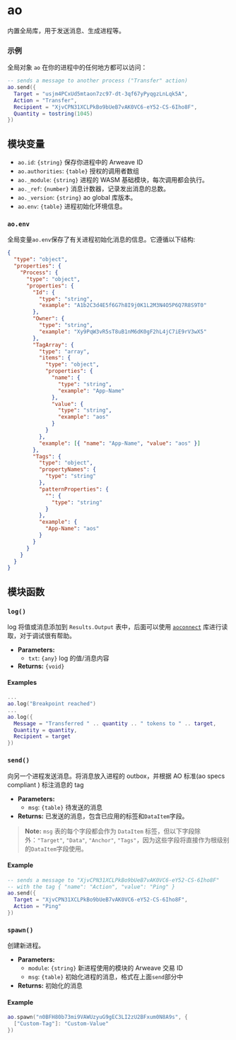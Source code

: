 # ao

内置全局库，用于发送消息、生成进程等。

### 示例

全局对象 `ao` 在你的进程中的任何地方都可以访问：

```lua
-- sends a message to another process ("Transfer" action)
ao.send({
  Target = "usjm4PCxUd5mtaon7zc97-dt-3qf67yPyqgzLnLqk5A",
  Action = "Transfer",
  Recipient = "XjvCPN31XCLPkBo9bUeB7vAK0VC6-eY52-CS-6Iho8F",
  Quantity = tostring(1045)
})
```

## 模块变量

- `ao.id`: `{string}` 保存你进程中的 Arweave ID
- `ao.authorities`: `{table}` 授权的调用者数组
- `ao._module`: `{string}` 进程的 WASM 基础模块，每次调用都会执行。
- `ao._ref`: `{number}` 消息计数器，记录发出消息的总数。
- `ao._version`: `{string}` ao global 库版本。
- `ao.env`: `{table}` 进程初始化环境信息。

### `ao.env`

全局变量`ao.env`保存了有关进程初始化消息的信息。它遵循以下结构:

```json
{
  "type": "object",
  "properties": {
    "Process": {
      "type": "object",
      "properties": {
        "Id": {
          "type": "string",
          "example": "A1b2C3d4E5f6G7h8I9j0K1L2M3N4O5P6Q7R8S9T0"
        },
        "Owner": {
          "type": "string",
          "example": "Xy9PqW3vR5sT8uB1nM6dK0gF2hL4jC7iE9rV3wX5"
        },
        "TagArray": {
          "type": "array",
          "items": {
            "type": "object",
            "properties": {
              "name": {
                "type": "string",
                "example": "App-Name"
              },
              "value": {
                "type": "string",
                "example": "aos"
              }
            }
          },
          "example": [{ "name": "App-Name", "value": "aos" }]
        },
        "Tags": {
          "type": "object",
          "propertyNames": {
            "type": "string"
          },
          "patternProperties": {
            "": {
              "type": "string"
            }
          },
          "example": {
            "App-Name": "aos"
          }
        }
      }
    }
  }
}
```

## 模块函数

### `log()`

log 将值或消息添加到 `Results.Output` 表中，后面可以使用 [`aoconnect`](/guides/aoconnect/aoconnect.html) 库进行读取，对于调试很有帮助。

- **Parameters:**
  - `txt`: `{any}` log 的值/消息内容
- **Returns:** `{void}`

#### Examples

```lua
...
ao.log("Breakpoint reached")
...
ao.log({
  Message = "Transferred " .. quantity .. " tokens to " .. target,
  Quantity = quantity,
  Recipient = target
})
```

### `send()`

向另一个进程发送消息。将消息放入进程的 outbox，并根据 AO 标准(ao specs compliant ) 标注消息的 tag

- **Parameters:**
  - `msg`: `{table}` 待发送的消息
- **Returns:** 已发送的消息，包含已应用的标签和`DataItem`字段。

> **Note:** `msg` 表的每个字段都会作为 `DataItem` 标签，但以下字段除外：`"Target"`, `"Data"`, `"Anchor"`, `"Tags"`，因为这些字段将直接作为根级别的`DataItem`字段使用。

#### Example

```lua
-- sends a message to "XjvCPN31XCLPkBo9bUeB7vAK0VC6-eY52-CS-6Iho8F"
-- with the tag { "name": "Action", "value": "Ping" }
ao.send({
  Target = "XjvCPN31XCLPkBo9bUeB7vAK0VC6-eY52-CS-6Iho8F",
  Action = "Ping"
})
```

### `spawn()`

创建新进程。

- **Parameters:**
  - `module`: `{string}` 新进程使用的模块的 Arweave 交易 ID
  - `msg`: `{table}` 初始化进程的消息，格式在上面`send`部分中
- **Returns:** 初始化的消息

#### Example

```lua
ao.spawn("n0BFH80b73mi9VAWUzyuG9gEC3LI2zU2BFxum0N8A9s", {
  ["Custom-Tag"]: "Custom-Value"
})
```
